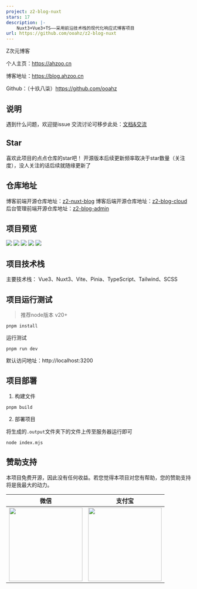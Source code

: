 ```yaml
---
project: z2-blog-nuxt
stars: 17
description: |-
    Nuxt3+Vue3+TS——采用前沿技术栈的现代化响应式博客项目
url: https://github.com/ooahz/z2-blog-nuxt
---
```


Z次元博客

个人主页：https://ahzoo.cn

博客地址：https://blog.ahzoo.cn

Github：（十玖八柒）https://github.com/ooahz

## 说明

遇到什么问题，欢迎提issue
交流讨论可移步此处：[文档&交流](https://blog.ahzoo.cn/p/z2blog/)

## Star

喜欢此项目的点点仓库的star吧！
开源版本后续更新频率取决于star数量（关注度），没人关注的话后续就随缘更新了

## 仓库地址

博客前端开源仓库地址：[z2-nuxt-blog](https://github.com/ooahz/z2-blog-nuxt)
博客后端开源仓库地址：[z2-blog-cloud](https://github.com/ooahz/z2-blog-cloud)
后台管理前端开源仓库地址：[z2-blog-admin](https://github.com/ooahz/z2-blog-admin)

## 项目预览

![](https://s.ahzoo.cn/img/24/open/ob10016.webp)
![](https://s.ahzoo.cn/img/24/open/ob10005.webp)
![](https://s.ahzoo.cn/img/24/open/ob10008.webp)
![](https://s.ahzoo.cn/img/24/open/ob10013.webp)
![](https://s.ahzoo.cn/img/24/open/ob10010.webp)


## 项目技术栈

主要技术栈：
Vue3、Nuxt3、Vite、Pinia、TypeScript、Tailwind、SCSS

## 项目运行测试

> 推荐node版本 v20+

```shell
pnpm install
```

运行测试

```shell
pnpm run dev
```
默认访问地址：http://localhost:3200

## 项目部署

1. 构建文件

```shell
pnpm build
```

2. 部署项目

将生成的`.output`文件夹下的文件上传至服务器运行即可
```shell
node index.mjs
```

## 赞助支持

本项目免费开源，因此没有任何收益。若您觉得本项目对您有帮助，您的赞助支持将是我最大的动力。

|                       微信                       |                      支付宝                       |
| :----------------------------------------------: | :-----------------------------------------------: |
| <img src="https://s.ahzoo.cn/mine/wechat.png" width="200" /> | <img src="https://s.ahzoo.cn/mine/alipay.png" width="200" /> |

